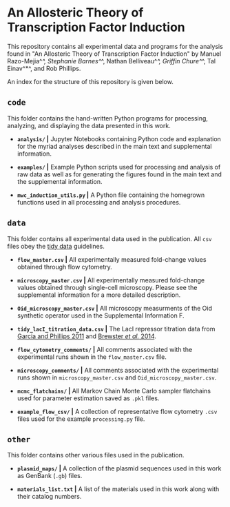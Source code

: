 # An Allosteric Theory of Transcription Factor Induction

This repository contains all experimental data and programs for the analysis
found in "An Allosteric Theory of Transcription Factor Induction" by Manuel
Razo-Mejia^*^, Stephanie Barnes^*^, Nathan Belliveau^*^, Griffin Chure^*^,
Tal Einav^*^, and Rob Phillips.

An index for the structure of this repository is given below.


## `code`
This folder contains the hand-written Python programs for processing,
analyzing, and displaying the data presented in this work.

* **`analysis/` \|** Jupyter Notebooks containing Python code and explanation
    for the myriad analyses described in the main text and supplemental
    information.

* **`examples/` \|** Example Python scripts used for processing and analysis of raw data
    as well as for generating the figures found in the main text and the
    supplemental information.

* **`mwc_induction_utils.py` \|** A Python file containing the homegrown
    functions used in all processing and analysis procedures.


## `data`
This folder contains all experimental data used in the publication. All `csv`
files obey the [tidy data](http://vita.had.co.nz/papers/tidy-data.pdf) guidelines.

* **`flow_master.csv` \|** All experimentally
    measured fold-change values obtained through flow cytometry.

* **`microscopy_master.csv` \|** All experimentally
    measured fold-change values obtained through single-cell microscopy. Please
    see the supplemental information for a more detailed description.

* **`Oid_microscopy_master.csv` \|** All microscopy measurments of the Oid synthetic operator used in the Supplemental Information F.

* **`tidy_lacI_titration_data.csv` \|** The LacI repressor titration data from [Garcia and Phillips 2011](http://www.pnas.org/content/108/29/12173.abstract) and [Brewster *et al.* 2014](ihttp://www.cell.com/abstract/S0092-8674(14)00221-9).

* **`flow_cytometry_comments/` \|** All comments associated with the experimental runs shown in the `flow_master.csv` file.

* **`microscopy_comments/` \|** All comments associated with the experimental runs shown in `microscopy_master.csv` and `Oid_microscopy_master.csv`.

* **`mcmc_flatchains/` \|** All Markov Chain Monte Carlo sampler flatchains used for parameter estimation saved as `.pkl` files.

* **`example_flow_csv/` \|** A collection of representative flow cytometry `.csv` files used for the example `processing.py` file.

## `other`
This folder contains other various files used in the publication.

* **`plasmid_maps/` \|** A collection of the plasmid sequences used in this work
    as GenBank (`.gb`) files.

* **`materials_list.txt` \|** A list of the materials used in this work along
    with their catalog numbers.
